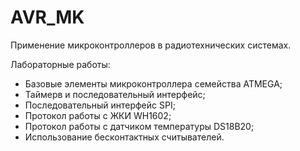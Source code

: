 # AVR_MK
Применение микроконтроллеров в радиотехнических системах.

Лабораторные работы:
* Базовые элементы микроконтроллера семейства ATMEGA;
* Таймерв и последовательный интерфейс;
* Последовательный интерфейс SPI;
* Протокол работы с ЖКИ WH1602;
* Протокол работы с датчиком температуры DS18B20;
* Использование бесконтактных считывателей.
